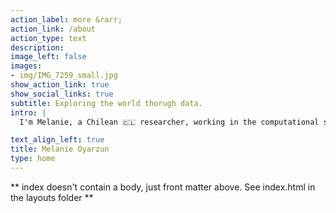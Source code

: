 ```yaml
---
action_label: more &rarr;
action_link: /about
action_type: text
description: 
image_left: false
images:
- img/IMG_7259_small.jpg
show_action_link: true
show_social_links: true
subtitle: Exploring the world thorugh data. 
intro: |
  I'm Melanie, a Chilean 🇨🇱 researcher, working in the computational social science space. Currently, I live in Budapest, where I am doing a postdoc at the [Center for Collective Learning](https://centerforcollectivelearning.org/) within the Center for Advanced Studies at Corvinus University."

text_align_left: true
title: Melanie Oyarzun
type: home
---
```


** index doesn't contain a body, just front matter above.
See index.html in the layouts folder **
